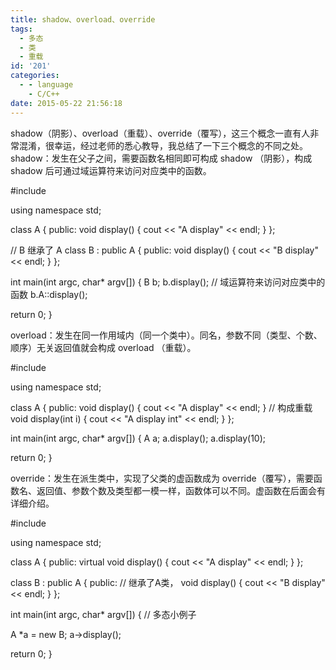 ```yaml
---
title: shadow、overload、override
tags:
  - 多态
  - 类
  - 重载
id: '201'
categories:
  - - language
    - C/C++
date: 2015-05-22 21:56:18
---
```


shadow（阴影）、overload（重载）、override（覆写），这三个概念一直有人非常混淆，很幸运，经过老师的悉心教导，我总结了一下三个概念的不同之处。 shadow：发生在父子之间，需要函数名相同即可构成 shadow （阴影），构成 shadow 后可通过域运算符来访问对应类中的函数。

#include <iostream>

using namespace std;

class A
{
public:
void display()
{
cout << "A display" << endl;
}
};

// B 继承了 A
class B : public A
{
public:
void display()
{
cout << "B display" << endl;
}
};

int main(int argc, char\* argv\[\])
{
B b;
b.display();
// 域运算符来访问对应类中的函数
b.A::display();

return 0;
}

overload：发生在同一作用域内（同一个类中）。同名，参数不同（类型、个数、顺序）无关返回值就会构成 overload （重载）。

#include <iostream>

using namespace std;

class A
{
public:
void display()
{
cout << "A display" << endl;
}
// 构成重载
void display(int i)
{
cout << "A display int" << endl;
}
};

int main(int argc, char\* argv\[\])
{
A a;
a.display();
a.display(10);

return 0;
}

override：发生在派生类中，实现了父类的虚函数成为 override（覆写），需要函数名、返回值、参数个数及类型都一模一样，函数体可以不同。虚函数在后面会有详细介绍。

#include <iostream>

using namespace std;

class A
{
public:
virtual void display()
{
cout << "A display" << endl;
}
};

class B : public A
{
public:
// 继承了A类，
void display()
{
cout << "B display" << endl;
}
};

int main(int argc, char\* argv\[\])
{
// 多态小例子

A \*a = new B;
a->display();

return 0;
}